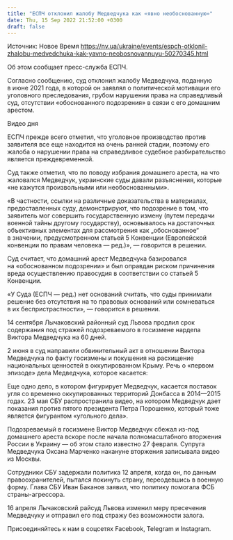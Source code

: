```yaml
---
title: "ЕСПЧ отклонил жалобу Медведчука как «явно необоснованную»"
date: Thu, 15 Sep 2022 21:52:00 +0300
draft: false
---
```

Источник: Новое Время https://nv.ua/ukraine/events/espch-otklonil-zhalobu-medvedchuka-kak-yavno-neobosnovannuyu-50270345.html


 Об этом сообщает пресс-служба ЕСПЧ.

Согласно сообщению, суд отклонил жалобу Медведчука, поданную в июне 2021 года, в которой он заявлял о политической мотивации его уголовного преследования, грубом нарушении права на справедливый суд, отсутствии «обоснованного подозрения» в связи с его домашним арестом.

 Видео дня   

ЕСПЧ прежде всего отметил, что уголовное производство против заявителя все еще находится на очень ранней стадии, поэтому его жалоба о нарушении права на справедливое судебное разбирательство является преждевременной.

Суд также отметил, что по поводу избрания домашнего ареста, на что жаловался Медведчук, украинские суды давали разъяснения, которые «не кажутся произвольными или необоснованными».

«В частности, ссылки на различные доказательства в материалах, предоставленных суду, демонстрируют, что подозрение в том, что заявитель мог совершить государственную измену (путем передачи военной тайны другому государству), основывалось на достаточных объективных элементах для рассмотрения как „обоснованное“ в значении, предусмотренном статьей 5 Конвенции (Европейской конвенции по правам человека — ред.)», — говорится в решении.

Суд считает, что домашний арест Медведчука базировался на «обоснованном подозрении» и был оправдан риском причинения вреда осуществлению правосудия в соответствии со статьей 5 Конвенции.

«У Суда (ЕСПЧ — ред.) нет оснований считать, что суды принимали решение без отсутствия на то правовых оснований или сомневаться в их беспристрастности», — говорится в решении.

14 сентября Лычаковский районный суд Львова продлил срок содержания под стражей подозреваемого в госизмене нардепа Виктора Медведчука на 60 дней.

2 июня в суд направили обвинительный акт в отношении Виктора Медведчука по факту госизмены и покушения на расхищение национальных ценностей в оккупированном Крыму. Речь о «первом эпизоде» дела Медведчука, которое касается:

Еще одно дело, в котором фигурирует Медведчук, касается поставок угля со временно оккупированных территорий Донбасса в 2014—2015 годах. 23 мая СБУ распространила видео, на котором Медведчук дает показания против пятого президента Петра Порошенко, который тоже является фигурантом «угольного дела».

Подозреваемый в госизмене Виктор Медведчук сбежал из-под домашнего ареста вскоре после начала полномасштабного вторжения России в Украину — об этом стало известно 27 февраля. Супруга Медведчука Оксана Марченко накануне вторжения записывала видео из Москвы.

Сотрудники СБУ задержали политика 12 апреля, когда он, по данным правоохранителей, пытался покинуть страну, переодевшись в военную форму. Глава СБУ Иван Баканов заявил, что политику помогала ФСБ страны-агрессора.

16 апреля Лычаковский райсуд Львова изменил меру пресечения Медведчуку и отправил его под стражу без возможности залога.

Присоединяйтесь к нам в соцсетях Facebook, Telegram и Instagram.
